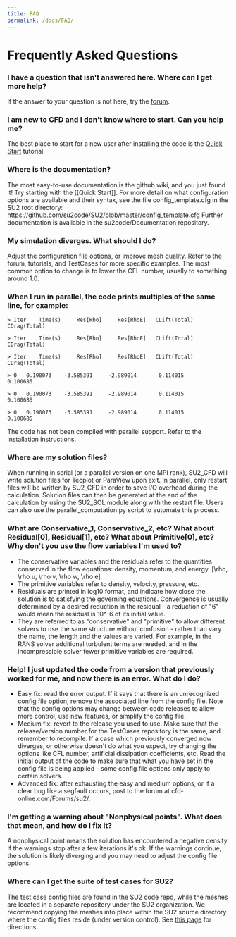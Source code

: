 ```yaml
---
title: FAQ
permalink: /docs/FAQ/
---
```


# Frequently Asked Questions
### I have a question that isn't answered here. Where can I get more help?
If the answer to your question is not here, try the [forum](http://cfd-online.com/Forums/su2/).

### I am new to CFD and I don't know where to start. Can you help me?
The best place to start for a new user after installing the code is the [Quick Start](/su2/docs/Quick-Start/) tutorial. 

### Where is the documentation?
The most easy-to-use documentation is the github wiki, and you just found it! Try starting with the [[Quick Start]].
For more detail on what configuration options are available and their syntax, see the file config_template.cfg in the SU2 root directory: https://github.com/su2code/SU2/blob/master/config_template.cfg
Further documentation is available in the su2code/Documentation repository.

### My simulation diverges. What should I do?
Adjust the configuration file options, or improve mesh quality. Refer to the forum, tutorials, and TestCases for more specific examples. The most common option to change is to lower the CFL number, usually to something around 1.0. 

### When I run in parallel, the code prints multiples of the same line, for example:
```
> Iter    Time(s)     Res[Rho]     Res[RhoE]   CLift(Total)   CDrag(Total)

> Iter    Time(s)     Res[Rho]     Res[RhoE]   CLift(Total)   CDrag(Total)

> Iter    Time(s)     Res[Rho]     Res[RhoE]   CLift(Total)   CDrag(Total)

> 0   0.190073    -3.585391     -2.989014       0.114015       0.100685

> 0   0.190073    -3.585391     -2.989014       0.114015       0.100685

> 0   0.190073    -3.585391     -2.989014       0.114015       0.100685
```

The code has not been compiled with parallel support. Refer to the installation instructions. 

### Where are my solution files?
When running in serial (or a parallel version on one MPI rank), SU2_CFD will write solution files for Tecplot or ParaView upon exit. In parallel, only restart files will be written by SU2_CFD in order to save I/O overhead during the calculation. Solution files can then be generated at the end of the calculation by using the SU2_SOL module along with the restart file. Users can also use the parallel_computation.py script to automate this process.


### What are Conservative_1, Conservative_2, etc? What about Residual[0], Residual[1], etc? What about Primitive[0], etc? Why don't you use the flow variables I'm used to?
* The conservative variables and the residuals refer to the quantities conserved in the flow equations: density, momentum, and energy. [\rho, \rho u, \rho v, \rho w, \rho e]. 
* The primitive variables refer to density, velocity, pressure, etc.
* Residuals are printed in log10 format, and indicate how close the solution is to satisfying the governing equations. Convergence is usually determined by a desired reduction in the residual - a reduction of "6" would mean the residual is 10^-6 of its initial value. 
* They are referred to as "conservative" and "primitive" to allow different solvers to use the same structure without confusion - rather than vary the name, the length and the values are varied. For example, in the RANS solver additional turbulent terms are needed, and in the incompressible solver fewer primitive variables are required. 


### Help! I just updated the code from a version that previously worked for me, and now there is an error. What do I do?
* Easy fix: read the error output. If it says that there is an unrecognized config file option, remove the associated line from the config file. Note that the config options may change between code releases to allow more control, use new features, or simplify the config file. 
* Medium fix: revert to the release you used to use. Make sure that the release/version number for the TestCases repository is the same, and remember to recompile. If a case which previously converged now diverges, or otherwise doesn't do what you expect, try changing the options like CFL number, artificial dissipation coefficients, etc. Read the initial output of the code to make sure that what you have set in the config file is being applied - some config file options only apply to certain solvers.
* Advanced fix: after exhausting the easy and medium options, or if a clear bug like a segfault occurs, post to the forum at cfd-online.com/Forums/su2/. 


### I'm getting a warning about "Nonphysical points". What does that mean, and how do I fix it? 
A nonphysical point means the solution has encountered a negative density. If the warnings stop after a few iterations it's ok. If the warnings continue, the solution is likely diverging and you may need to adjust the config file options. 

### Where can I get the suite of test cases for SU2?
The test case config files are found in the SU2 code repo, while the meshes are located in a separate repository under the SU2 organization. We recommend copying the meshes into place within the SU2 source directory where the config files reside (under version control). See [this page](/su2/docs/Test-Cases/) for directions.
